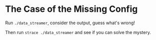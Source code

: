 
# The Case of the Missing Config

Run `./data_streamer`, consider the output, guess what's wrong!

Then run `strace ./data_streamer` and see if you can solve the mystery.

